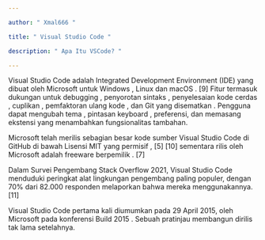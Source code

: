 ```yaml
---

author: " Xmal666 "

title: " Visual Studio Code "

description: " Apa Itu VSCode? "

---
```



Visual Studio Code adalah Integrated Development Environment (IDE) yang dibuat oleh Microsoft untuk Windows , Linux dan macOS . [9] Fitur termasuk dukungan untuk debugging , penyorotan sintaks , penyelesaian kode cerdas , cuplikan , pemfaktoran ulang kode , dan Git yang disematkan . Pengguna dapat mengubah tema , pintasan keyboard , preferensi, dan memasang ekstensi yang menambahkan fungsionalitas tambahan.

Microsoft telah merilis sebagian besar kode sumber Visual Studio Code di GitHub di bawah Lisensi MIT yang permisif , [5] [10] sementara rilis oleh Microsoft adalah freeware berpemilik . [7]

Dalam Survei Pengembang Stack Overflow 2021, Visual Studio Code menduduki peringkat alat lingkungan pengembang paling populer, dengan 70% dari 82.000 responden melaporkan bahwa mereka menggunakannya. [11]

Visual Studio Code pertama kali diumumkan pada 29 April 2015, oleh Microsoft pada konferensi Build 2015 . Sebuah pratinjau membangun dirilis tak lama setelahnya.
